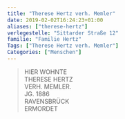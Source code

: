 ```yaml
---
title: "Therese Hertz verh. Memler"
date: 2019-02-02T16:24:23+01:00
aliases: ["therese-hertz"]
verlegestelle: "Sittarder Straße 12"
familie: "Familie Hertz"
Tags: ["Therese Hertz verh. Memler"]
Categories: ["Menschen"]
---
```


> HIER WOHNTE  
> THERESE HERTZ  
> VERH. MEMLER.  
> JG. 1886  
> RAVENSBRÜCK  
> ERMORDET  